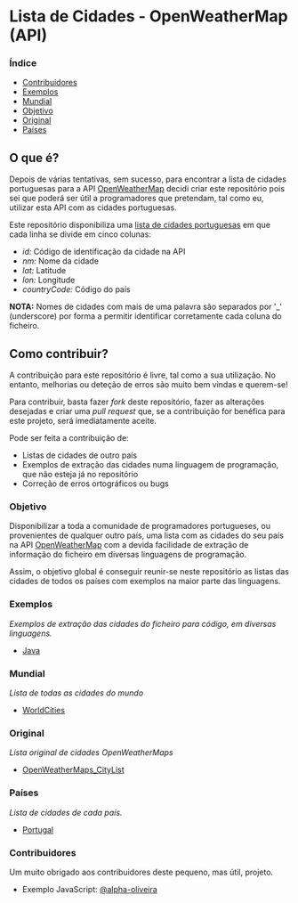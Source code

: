 # Lista de Cidades - OpenWeatherMap (API)

### Índice
* [Contribuidores](#contribuidores)
* [Exemplos](#exemplos)
* [Mundial](#mundial)
* [Objetivo](#objetivo)
* [Original](#original)
* [Países](#países)

## O que é?
Depois de várias tentativas, sem sucesso, para encontrar a lista de cidades portuguesas para a API [OpenWeatherMap](http://openweathermap.org/) decidi criar este repositório pois sei que poderá ser útil a programadores que pretendam, tal como eu, utilizar esta API com as cidades portuguesas.

Este repositório disponibiliza uma [lista de cidades portuguesas](https://github.com/henriquev16/OpenWeatherMap-ListaCidadesPortugal/blob/master/pt_cities.txt) em que cada linha se divide em cinco colunas:
* *id:* Código de identificação da cidade na API
* *nm:* Nome da cidade
* *lat:* Latitude
* *lon:* Longitude
* *countryCode:* Código do país

**NOTA:** Nomes de cidades com mais de uma palavra são separados por '_' (underscore) por forma a permitir identificar corretamente cada coluna do ficheiro.

## Como contribuir?
A contribuição para este repositório é livre, tal como a sua utilização. No entanto, melhorias ou deteção de erros são muito bem vindas e querem-se!

Para contribuir, basta fazer *fork* deste repositório, fazer as alterações desejadas e criar uma *pull request* que, se a contribuição for benéfica para este projeto, será imediatamente aceite. 

Pode ser feita a contribuição de:
* Listas de cidades de outro país
* Exemplos de extração das cidades numa linguagem de programação, que não esteja já no repositório
* Correção de erros ortográficos ou bugs

### Objetivo
Disponibilizar a toda a comunidade de programadores portugueses, ou provenientes de qualquer outro país, uma lista com as cidades do seu país na API [OpenWeatherMap](http://openweathermap.org) com a devida facilidade de extração de informação do ficheiro em diversas linguagens de programação.

Assim, o objetivo global é conseguir reunir-se neste repositório as listas das cidades de todos os países com exemplos na maior parte das linguagens. 

### Exemplos
*Exemplos de extração das cidades do ficheiro para código, em diversas linguagens.*

* [Java](https://github.com/henriquev16/OpenWeatherMap-ListaCidadesPortugal/blob/master/Main.java)

### Mundial
*Lista de todas as cidades do mundo*

* [WorldCities](https://github.com/henriquev16/OpenWeatherMap-ListaCidadesPortugal/blob/master/world_cities.txt)

### Original
*Lista original de cidades OpenWeatherMaps*

* [OpenWeatherMaps_CityList](http://openweathermap.org/help/city_list.txt)

### Países
*Lista de cidades de cada país.*

* [Portugal](https://github.com/henriquev16/OpenWeatherMap-ListaCidadesPortugal/blob/master/pt_cities.txt)

### Contribuidores
Um muito obrigado aos contribuidores deste pequeno, mas útil, projeto.
* Exemplo JavaScript: [@alpha-oliveira](https://github.com/alpha-oliveira)
